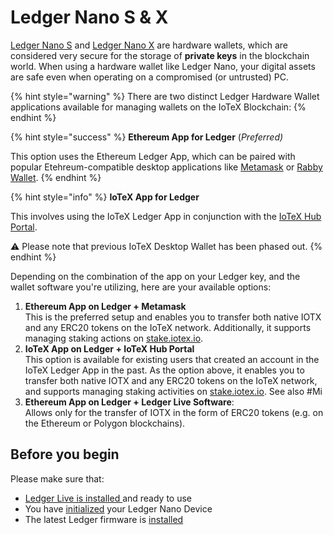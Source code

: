 # Ledger Nano S & X

[Ledger Nano S](https://www.ledger.com/products/ledger-nano-s) and [Ledger Nano X](https://shop.ledger.com/pages/ledger-nano-x) are hardware wallets, which are considered very secure for the storage of **private keys** in the blockchain world. When using a hardware wallet like Ledger Nano, your digital assets are safe even when operating on a compromised (or untrusted) PC.

{% hint style="warning" %}
There are two distinct Ledger Hardware Wallet applications available for managing wallets on the IoTeX Blockchain:
{% endhint %}

{% hint style="success" %}
**Ethereum App for Ledger** (_Preferred)_

This option uses the Ethereum Ledger App, which can be paired with popular Etehreum-compatible desktop applications like [Metamask](https://metamask.io/) or [Rabby Wallet](https://therabbit.io/).&#x20;
{% endhint %}

{% hint style="info" %}
**IoTeX App for Ledger**

This involves using the IoTeX Ledger App in conjunction with the [IoTeX Hub Portal](https://hub.iotex.io/assets).&#x20;

⚠︎ Please note that previous IoTeX Desktop Wallet has been phased out.
{% endhint %}

Depending on the combination of the app on your Ledger key, and the wallet software you're utilizing, here are your available options:

1. **Ethereum App on Ledger + Metamask** \
   This is the preferred setup and enables you to transfer both native IOTX and any ERC20 tokens on the IoTeX network. Additionally, it supports managing staking actions on [stake.iotex.io](https://stake.iotex.io/my-votes#myVote).&#x20;
2. **IoTeX App on Ledger + IoTeX Hub Portal**\
   This option is available for existing users that created an account in the IoTeX Ledger App in the past. As the option above, it enables you to transfer both native IOTX and any ERC20 tokens on the IoTeX network, and supports managing staking activities on [stake.iotex.io](https://stake.iotex.io/my-votes#myVote). See also #Mi
3. **Ethereum App on Ledger + Ledger Live Software**: \
   Allows only for the transfer of IOTX in the form of ERC20 tokens (e.g. on the Ethereum or Polygon blockchains).

## Before you begin

Please make sure that:

* [Ledger Live is installed ](https://support.ledger.com/hc/en-us/articles/4404389503889-Getting-started-with-Ledger-Live?docs=true)and ready to use
* You have [initialized](https://support.ledgerwallet.com/hc/en-us/articles/360000613793) your Ledger Nano Device
* The latest Ledger firmware is [installed](https://support.ledgerwallet.com/hc/en-us/articles/360002731113-Update-Ledger-Nano-S-firmware)

